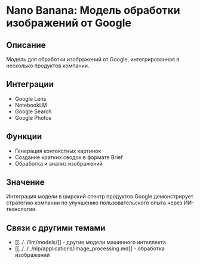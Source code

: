 # Nano Banana: Модель обработки изображений от Google

## Описание
Модель для обработки изображений от Google, интегрированная в несколько продуктов компании.

## Интеграции
- Google Lens
- NotebookLM
- Google Search
- Google Photos

## Функции
- Генерация контекстных картинок
- Создание кратких сводок в формате Brief
- Обработка и анализ изображений

## Значение
Интеграция модели в широкий спектр продуктов Google демонстрирует стратегию компании по улучшению пользовательского опыта через ИИ-технологии.

## Связи с другими темами
- [[../../llm/models/]] - другие модели машинного интеллекта
- [[../../../nlp/applications/image_processing.md]] - обработка изображений